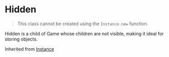 # Hidden

> This class cannot be created using the `Instance.new` function.

Hidden is a child of Game whose children are not visible, making it ideal for storing objects.

Inherited from [Instance](../Instance)
